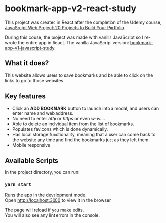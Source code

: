 # bookmark-app-v2-react-study

This project was created in React after the completion of the Udemy course, [JavaSrcipt Web Project: 20 Projects to Build Your Portfolio](https://www.udemy.com/course/javascript-web-projects-to-build-your-portfolio-resume/).

During this couse, the project was made with vanilla JavaScript so I re-wrote the entire app in React.
The vanilla JavaScript version: [bookmark-app-v1-javascript-study](https://github.com/Pyon18Pyon/bookmark-app-v1-javascript-study).

## What it does?

This website allows users to save bookmarks and be able to click on the links to go to those websites.

## Key features

- Click an **ADD BOOKMARK** button to launch into a modal, and users can enter name and web address.
- No need to enter *http* or *https* or even *w-w.*...
- Able to delete an individual item from the list of bookmarks.
- Populates favicons which is done dynamically.
- Has local storage functionality, meaning that a user can come back to the website any time and find the bookmarks just as they left them.
- Mobile responsive

## Available Scripts

In the project directory, you can run:

### `yarn start`

Runs the app in the development mode.\
Open [http://localhost:3000](http://localhost:3000) to view it in the browser.

The page will reload if you make edits.\
You will also see any lint errors in the console.

